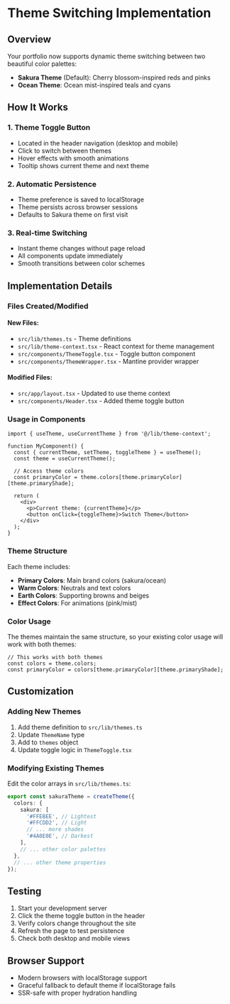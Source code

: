 # Theme Switching Implementation

## Overview

Your portfolio now supports dynamic theme switching between two beautiful color palettes:

- **Sakura Theme** (Default): Cherry blossom-inspired reds and pinks
- **Ocean Theme**: Ocean mist-inspired teals and cyans

## How It Works

### 1. Theme Toggle Button

- Located in the header navigation (desktop and mobile)
- Click to switch between themes
- Hover effects with smooth animations
- Tooltip shows current theme and next theme

### 2. Automatic Persistence

- Theme preference is saved to localStorage
- Theme persists across browser sessions
- Defaults to Sakura theme on first visit

### 3. Real-time Switching

- Instant theme changes without page reload
- All components update immediately
- Smooth transitions between color schemes

## Implementation Details

### Files Created/Modified

#### New Files:

- `src/lib/themes.ts` - Theme definitions
- `src/lib/theme-context.tsx` - React context for theme management
- `src/components/ThemeToggle.tsx` - Toggle button component
- `src/components/ThemeWrapper.tsx` - Mantine provider wrapper

#### Modified Files:

- `src/app/layout.tsx` - Updated to use theme context
- `src/components/Header.tsx` - Added theme toggle button

### Usage in Components

```tsx
import { useTheme, useCurrentTheme } from '@/lib/theme-context';

function MyComponent() {
  const { currentTheme, setTheme, toggleTheme } = useTheme();
  const theme = useCurrentTheme();

  // Access theme colors
  const primaryColor = theme.colors[theme.primaryColor][theme.primaryShade];

  return (
    <div>
      <p>Current theme: {currentTheme}</p>
      <button onClick={toggleTheme}>Switch Theme</button>
    </div>
  );
}
```

### Theme Structure

Each theme includes:

- **Primary Colors**: Main brand colors (sakura/ocean)
- **Warm Colors**: Neutrals and text colors
- **Earth Colors**: Supporting browns and beiges
- **Effect Colors**: For animations (pink/mist)

### Color Usage

The themes maintain the same structure, so your existing color usage will work with both themes:

```tsx
// This works with both themes
const colors = theme.colors;
const primaryColor = colors[theme.primaryColor][theme.primaryShade];
```

## Customization

### Adding New Themes

1. Add theme definition to `src/lib/themes.ts`
2. Update `ThemeName` type
3. Add to `themes` object
4. Update toggle logic in `ThemeToggle.tsx`

### Modifying Existing Themes

Edit the color arrays in `src/lib/themes.ts`:

```typescript
export const sakuraTheme = createTheme({
  colors: {
    sakura: [
      '#FFEBEE', // Lightest
      '#FFCDD2', // Light
      // ... more shades
      '#4A0E0E', // Darkest
    ],
    // ... other color palettes
  },
  // ... other theme properties
});
```

## Testing

1. Start your development server
2. Click the theme toggle button in the header
3. Verify colors change throughout the site
4. Refresh the page to test persistence
5. Check both desktop and mobile views

## Browser Support

- Modern browsers with localStorage support
- Graceful fallback to default theme if localStorage fails
- SSR-safe with proper hydration handling
